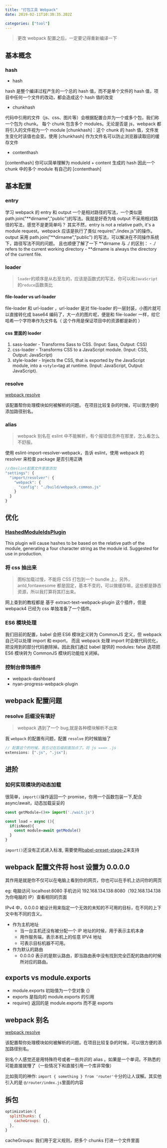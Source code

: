 ```yaml
---
title: "打包工具 Webpack"
date: 2019-02-11T10:38:35.202Z

categories: ["tool"]
---
```


> 更改 webpack 配置之后，一定要记得重新编译一下

## 基本概念

### hash

- hash

hash 是整个编译过程产生的一个总的 hash 值，而不是单个文件的 hash 值，项目中任何一个文件的改动，都会造成这个 hash 值的改变

- chunkhash

代码中引用的文件（js、css、图片等）会根据配置合并为一个或多个包，我们称一个包为 chunk。 每个 chunk 包含多个 modules。无论是否是 js，webpack 都将引入的文件视为一个 module
[chunkhash]：这个 chunk 的 hash 值，文件发生变化时该值也会变。使用 [chunkhash] 作为文件名可以防止浏览器读取旧的缓存文件

- contenthash

[contenthash] 你可以简单理解为 moduleId + content 生成的 hash 因此一个 chunk 中的多个 module 有自己的 [contenthash]

## 基本配置

### entry

学习 webpack 的 entry 和 output 一个是相对路径的写法，一个类似是 path.join("**dirname","public")的写法。我就是好奇为啥 output 不采用相对路径的写法，感觉不是更简单吗？
其实不然，entry is not a relative path, it's a module request。webpack 应该是执行了类似 require("./index.js")的操作。 output 采用 path.join("**dirname","public") 的写法，可以解决在不同操作系统下，路径写法不同的问题。
且也顺便了解了一下 **dirname 与 ./ 的区别： - ./ refers to the current working directory - **dirname is always the directory of the current file.

### loader

> `loader`的顺序是从右至左的，应该是函数式的写法，你可以和`JavaScript`的`reduce`函数类比

#### file-loader vs url-loader

file-loader 和 url-loader ，url-loader 是对 file-loader 的一层封装，小图片就可以直接转化成 base64 编码了，大一点的图片呢，便是和 file-loader 一样，给它哈希一个字符串作为文件名（ 这个作用是保证项目中的资源都是新的 ）

#### css 里面的 loader

1. sass-loader - Transforms Sass to CSS. (Input: Sass, Output: CSS)
2. css-loader - Transforms CSS to a JavaScript module. (Input: CSS, Output: JavaScript)
3. style-loader - Injects the CSS, that is exported by the JavaScript module, into a `<style>`tag at runtime. (Input: JavaScript, Output: JavaScript).

### resolve

[webpack resolve](https://webpack.js.org/configuration/resolve/)

该配置帮你处理模块如何被解析的问题。
在项目比较复杂的时候，可以很方便的添加路径别名。

### alias

> webpack 别名在 eslint 中不能解析，有个报错信息杵在那里，怎么看怎么不舒服。

使用 eslint-import-resolver-webpack，告诉 eslint，使用 webpack 的 resolver 来检查 package 是否引用正确

```js
//在eslint配置文件里面添加
"settings": {
  "import/resolver": {
    "webpack": {
      "config": "./build/webpack.common.js"
    }
  }
}
```

## 优化

### [HashedModuleIdsPlugin](https://webpack.js.org/plugins/hashed-module-ids-plugin/)

This plugin will cause hashes to be based on the relative path of the module, generating a four character string as the module id. Suggested for use in production.

### 将 css 抽出来

> 图标加载过慢，不能将 CSS 打包到一个 bundle 上，另外，antd,fontawesome 都是固定，基本不变的，可以做缓存嘛，这些都是静态资源，所以我打算将其打出来。

网上查到的教程都是 基于 extract-text-webpack-plugin 这个插件，但是 webpack4 已经为 css 单独准备了一个插件。

### ES6 模块处理

我们目前的配置，babel 会把 ES6 模块定义转为 CommonJS 定义，但 webpack 自己可以处理 import 和 export， 而且 webpack 处理 import 时会做代码优化，把没用到的部分代码删除掉。因此我们通过 babel 提供的 modules: false 选项把 ES6 模块转为 CommonJS 模块的功能给关闭掉。

### 控制台修饰插件

- webpack-dashboard
- nyan-progress-webpack-plugin

## webpack 配置问题

### resolve 后缀没有填好

> webpack 遇到了一个 bug,就是各种模块解析不出来

我 `webpack` 的配置有问题，配置 `resolve` 的时候脑抽了

```js
// 配置这个的时候，我忘记在后缀前面加点了。将 js ===> .js
extensions: [".js", ".jsx"];
```

## 进阶

### 如何实现模块的动态加载

很简单，`import()`操作返回一个 promise，你用一个函数包装一下,配合 async/await，动态加载妥妥的

```js
const getModule=()=> import('./wait.js')

const load = async (){
  if(isNeed){
    const module=await getModule()
  }
}
```

`import()`还没有正式进入标准, 需要使用[babel-preset-stage-2](https://babeljs.io/docs/plugins/preset-stage-2/)来支持

## webpack 配置文件将 host 设置为 0.0.0.0

其作用是就是你不仅可以在电脑上看到你的网页，你也可以在手机上访问你的网页

eg:
电脑访问 localhost:8080 手机访问 192.168.134.138:8080（192.168.134.138 为你电脑的 IP）查看相同的页面

IPv4 中，0.0.0.0 被设计用来指定一个无效的未知的不可用的目标，在不同的上下文中有不同的含义。

- 作为主机地址
  - 当一台主机还没有被分配一个 IP 地址的时候，用于表示主机本身
  - 用作服务端，表示本机上的任意 IPV4 地址
  - 可表示目标机器不可用。
- 作为默认的路由
  - 0.0.0.0 表示的是默认路由，即当路由表中没有找到完全匹配的路由的时候所对应的路由。

## exports vs module.exports

- module.exports 初始值为一个空对象 {}
- exports 是指向的 module.exports 的引用
- require() 返回的是 module.exports 而不是 exports

## webpack 别名

[webpack resolve](https://webpack.js.org/configuration/resolve/)

该配置帮你处理模块如何被解析的问题。在项目比较复杂的时候，可以很方便的添加路径别名。

别名个人感觉还是用特殊符号或者一些共识的 alias 。如果是一个单词，不熟悉的可能直接就懵了（一些情况下和直接引用一个库非常像）

比如我司的神作:
`import { something } from 'router'`十分的让人误解。其实他引入的是 `@/router/index.js`里面的内容

## 拆包

```javascript
optimization:{
  splitChunks: {
    cacheGroups: {},
  },
}
```

cacheGroups: 我们用于定义规则，把多个 chunks 打进一个文件里面
